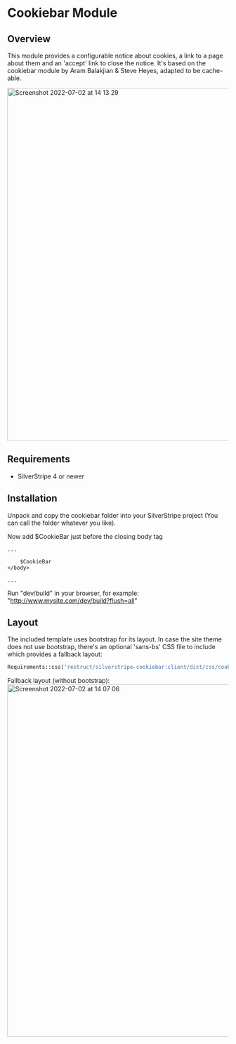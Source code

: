 # Cookiebar Module #

## Overview ##

This module provides a configurable notice about cookies, a link to a page about them and an 'accept' link to close the notice. It's based on the cookiebar module by Aram Balakjian & Steve Heyes, adapted to be cache-able.

<img width="804" alt="Screenshot 2022-07-02 at 14 13 29" src="https://user-images.githubusercontent.com/1005986/177000331-e8613a6f-8ce9-4920-a8fe-e012c78ac50b.png">

## Requirements

 * SilverStripe 4 or newer

## Installation

Unpack and copy the cookiebar folder into your SilverStripe project (You can call the folder whatever you like).

Now add $CookieBar just before the closing body tag

	...

		$CookieBar
	</body>

	...

Run "dev/build" in your browser, for example: "http://www.mysite.com/dev/build?flush=all"

## Layout

The included template uses bootstrap for its layout. 
In case the site theme does not use bootstrap, there's an optional 'sans-bs' CSS file to include which provides a fallback layout:

```php
Requirements::css('restruct/silverstripe-cookiebar:client/dist/css/cookiebar-layout-sans-bs.css');
```

Fallback layout (without bootstrap):
<img width="803" alt="Screenshot 2022-07-02 at 14 07 06" src="https://user-images.githubusercontent.com/1005986/177000356-4fcc628c-21ee-4e04-8767-83f22af068fb.png">

